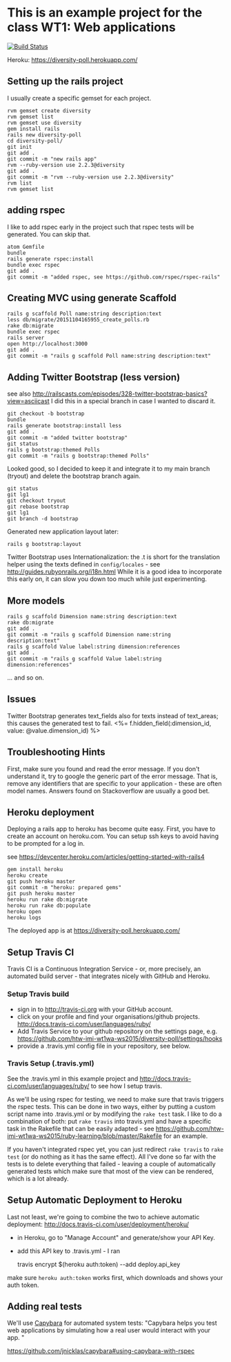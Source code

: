 
# This is an example project for the class WT1: Web applications

[![Build Status](https://travis-ci.org/htw-imi-wt1wa-ws2015/diversity-poll.svg?branch=master)](https://travis-ci.org/htw-imi-wt1wa-ws2015/diversity-poll)

Heroku: https://diversity-poll.herokuapp.com/

## Setting up the rails project

I usually create a specific gemset for each project.

    rvm gemset create diversity
    rvm gemset list
    rvm gemset use diversity
    gem install rails
    rails new diversity-poll
    cd diversity-poll/
    git init
    git add .
    git commit -m "new rails app"
    rvm --ruby-version use 2.2.3@diversity
    git add .
    git commit -m "rvm --ruby-version use 2.2.3@diversity"
    rvm list
    rvm gemset list

## adding rspec

I like to add rspec early in the project such that rspec tests will be generated.
You can skip that.

    atom Gemfile
    bundle
    rails generate rspec:install
    bundle exec rspec
    git add .
    git commit -m "added rspec, see https://github.com/rspec/rspec-rails"

## Creating MVC using generate Scaffold

    rails g scaffold Poll name:string description:text
    less db/migrate/20151104165955_create_polls.rb
    rake db:migrate
    bundle exec rspec
    rails server
    open http://localhost:3000
    git add .
    git commit -m "rails g scaffold Poll name:string description:text"

## Adding Twitter Bootstrap (less version)

see also http://railscasts.com/episodes/328-twitter-bootstrap-basics?view=asciicast
I did this in a special branch in case I wanted to discard it.

    git checkout -b bootstrap
    bundle
    rails generate bootstrap:install less
    git add .
    git commit -m "added twitter bootstrap"
    git status
    rails g bootstrap:themed Polls
    git commit -m "rails g bootstrap:themed Polls"

Looked good, so I decided to keep it and integrate it to my main branch (tryout)
and delete the bootstrap branch again.

    git status
    git lg1
    git checkout tryout
    git rebase bootstrap
    git lg1
    git branch -d bootstrap

Generated new application layout later:

    rails g bootstrap:layout

Twitter Bootstrap uses Internationalization: the .t is short for the translation
helper using the texts defined in `config/locales` - see http://guides.rubyonrails.org/i18n.html
While it is a good idea to incorporate this early on, it can slow you down too
much while just experimenting.

## More models

    rails g scaffold Dimension name:string description:text
    rake db:migrate
    git add .
    git commit -m "rails g scaffold Dimension name:string description:text"
    rails g scaffold Value label:string dimension:references
    git add .
    git commit -m "rails g scaffold Value label:string dimension:references"


... and so on.

## Issues
Twitter Bootstrap generates text_fields also for texts instead of text_areas;
this causes the generated test to fail.
      <%= f.hidden_field(:dimension_id, value: @value.dimension_id) %>

## Troubleshooting Hints
First, make sure you found and read the error message. If you don't understand it,
try to google the generic part of the error message. That is, remove any
identifiers that are specific to your application - these are often model names.
Answers found on Stackoverflow are usually a good bet.

## Heroku deployment
Deploying a rails app to heroku has become quite easy. First, you have to create an
account on heroku.com. You can setup ssh keys to avoid having to be prompted for a log in.

see https://devcenter.heroku.com/articles/getting-started-with-rails4

    gem install heroku
    heroku create
    git push heroku master
    git commit -m "heroku: prepared gems"
    git push heroku master
    heroku run rake db:migrate
    heroku run rake db:populate
    heroku open
    heroku logs

The deployed app is at https://diversity-poll.herokuapp.com/

## Setup Travis CI
Travis CI is a Continuous Integration Service - or, more precisely, an
automated build server - that integrates nicely with GitHub and Heroku.

### Setup Travis build

- sign in to http://travis-ci.org with your GitHub account.
- click on your profile and find your organisations/github projects.
http://docs.travis-ci.com/user/languages/ruby/
- Add Travis Service to your github repository on the settings page, e.g. https://github.com/htw-imi-wt1wa-ws2015/diversity-poll/settings/hooks
- provide a .travis.yml config file in your repository, see below.

### Travis Setup (.travis.yml)
See the .travis.yml in this example project and http://docs.travis-ci.com/user/languages/ruby/
to see how I setup travis.

As we'll be using rspec for testing, we need to make sure that travis triggers
the rspec tests. This can be done in two ways, either by putting a custom
script name into .travis.yml or by modifying the `rake test` task. I like to
do a combination of both: put `rake travis` into travis.yml and have a specific
task in the Rakefile that can be easily adapted - see https://github.com/htw-imi-wt1wa-ws2015/ruby-learning/blob/master/Rakefile
for an example.

If you haven't integrated rspec yet, you can just redirect `rake travis` to
`rake test` (or do nothing as it has the same effect). All I've done so far
with the tests is to delete everything that failed - leaving a couple of
automatically generated tests which make sure that most of the view can be
rendered, which is a lot already.


## Setup Automatic Deployment to Heroku

Last not least, we're going to combine the two to achieve automatic deployment:
http://docs.travis-ci.com/user/deployment/heroku/

- in Heroku, go to "Manage Account" and generate/show your API Key.
- add this API key to .travis.yml - I ran

     travis encrypt $(heroku auth:token) --add deploy.api_key

make sure `heroku auth:token` works first, which downloads and shows your auth token.

## Adding real tests

We'll use [Capybara](https://github.com/jnicklas/capybara) for automated system
tests: "Capybara helps you test web applications by simulating how a real user
would interact with your app. "

https://github.com/jnicklas/capybara#using-capybara-with-rspec
